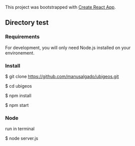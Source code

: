 This project was bootstrapped with [Create React App](https://github.com/facebook/create-react-app).

## Directory test


### Requirements

For development, you will only need Node.js installed on your environement.


### Install

$ git clone https://github.com/manusalgado/ubigeos.git

$ cd ubigeos

$ npm install

$ npm start


### Node

run in  terminal

$ node server.js



